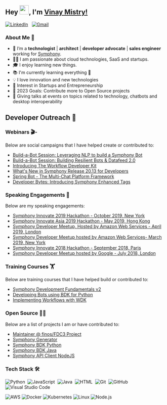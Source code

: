 ## Hey <img src="https://github.com/TheDudeThatCode/TheDudeThatCode/blob/master/Assets/Hi.gif" width="29px">, I'm [Vinay Mistry!](https://www.linkedin.com/in/vinaymistryuk/) 
<a href="https://www.linkedin.com/in/vinaymistryuk/"><img alt="LinkedIn" src="https://img.shields.io/badge/linkedin%20-%230077B5.svg?&style=flat&logo=linkedin&logoColor=white"/></a> &nbsp;
<a href="mailto:mrvinaymistry@gmail.com"><img alt="Gmail" src="https://img.shields.io/badge/Gmail-D14836?style=flat&logo=gmail&logoColor=white" /></a> &nbsp;
<br />

### About Me 🚀
- 🌱 I’m a **technologist** | **architect** | **developer advocate** | **sales engineer** working for [Symphony](https://symphony.com/). </br>
- 👨‍💻 I am passionate about cloud technologies, SaaS and startups. </br>
- 🎓 I enjoy learning new things. </br>
- 📚 I'm currently learning everything 🤣
- 💡 I love innovation and new technologies
- 💼 Interest in Startups and Entrepreneurship
- 🥅 2023 Goals: Contribute more to Open Source projects
- 🎤 Giving talks at events on topics related to technology, chatbots and desktop interoperability

## Developer Outreach 💬
### Webinars 🎬- 
Below are social campaigns that I have helped create or contributed to:
  - [Build-a-Bot Session: Leveraging NLP to build a Symphony Bot](https://goto.symphony.com/LeveragingNLP-wbn-recording.html)
  - [Build-a-Bot Session: Building Resilient Bots & Datafeed 2.0](https://goto.symphony.com/Build-a-Bot-Datafeed-Recording.html)
  - [Introducing The Workflow Developer Kit](https://goto.symphony.com/WorkflowDevKit-Recording.html)
  - [What's New in Symphony Release 20.13 for Developers](https://goto.symphony.com/WB-GL-2021-12-Dev20.13_03.Recording.html)
  - [Spring Bot - The Multi-Chat Platform Framework](https://goto.symphony.com/WB-GL-2022-06_SpringBot_Recording.html)
  - [Developer Bytes: Introducing Symphony Enhanced Tags](https://bit.ly/symdevbytes)

### Speaking Engagements 📢
Below are my speaking engagements:
  - [Symphony Innovate 2019 Hackathon - October 2019, New York](https://www.meetup.com/symphony-developer-group-new-york/events/264701463/)
  - [Symphony Innovate Asia 2019 Hackathon - May 2019, Hong Kong](https://www.meetup.com/symphony-developer-group-hong-kong/events/259371008/)
  - [Symphony Developer Meetup, Hosted by Amazon Web Services - April 2019, London](https://www.meetup.com/symphony-developer-group-london/events/260040972/)
  - [Symphony Developer Meetup hosted by Amazon Web Services- March 2019, New York](https://www.meetup.com/symphony-developer-group-new-york/events/258909090/)
  - [Symphony Innovate 2018 Hackathon - September 2018, Paris](https://www.meetup.com/symphony-developer-group-london/events/254801218/)
  - [Symphony Developer Meetup hosted by Google - July 2018, London](https://www.meetup.com/symphony-developer-group-london/events/252240970)

### Training Courses 🏋️
Below are training courses that I have helped build or contributed to:
  - [Symphony Development Fundamentals v2](https://learn.symphony.com/courses/fundamentals-v2)
  - [Developing Bots using BDK for Python](https://learn.symphony.com/courses/bdk-2-python)
  - [Implementing Workflows with WDK](https://learn.symphony.com/courses/wdk)

### Open Source 👨‍💻
Below are a list of projects I am or have contributed to:
  - [Maintainer @ finos/FDC3 Project](https://github.com/finos/fdc3)
  - [Symphony Generator](https://github.com/finos/generator-symphony)
  - [Symphony BDK Python](https://github.com/finos/symphony-bdk-python)
  - [Symphony BDK Java](https://github.com/finos/symphony-bdk-java)
  - [Symphony API Client NodeJS](https://github.com/SymphonyPlatformSolutions/symphony-api-client-node)

### Tech Stack 🛠
![Python](https://img.shields.io/badge/-Python-05122A?style=flat&logo=python)&nbsp;
![JavaScript](https://img.shields.io/badge/-JavaScript-05122A?style=flat&logo=javascript)&nbsp;
![Java](https://img.shields.io/badge/-Java-05122A?style=flat&logo=Java&logoColor=FFA518)&nbsp;
![HTML](https://img.shields.io/badge/-HTML-05122A?style=flat&logo=HTML5)&nbsp;
![Git](https://img.shields.io/badge/-Git-05122A?style=flat&logo=git)&nbsp;
![GitHub](https://img.shields.io/badge/-GitHub-05122A?style=flat&logo=github)&nbsp;
![Visual Studio Code](https://img.shields.io/badge/-Visual%20Studio%20Code-05122A?style=flat&logo=visual-studio-code&logoColor=007ACC)&nbsp;

![AWS](https://img.shields.io/badge/-AWS-000?&logo=Amazon-AWS&logoColor=F90)
![Docker](https://img.shields.io/badge/-Docker-000?&logo=Docker)
![Kubernetes](https://img.shields.io/badge/-Kubernetes-000?&logo=Kubernetes)
![Linux](https://img.shields.io/badge/-Linux-000?&logo=Linux)
![Node.js](https://img.shields.io/badge/-Node.js-000?&logo=node.js)

<br />
